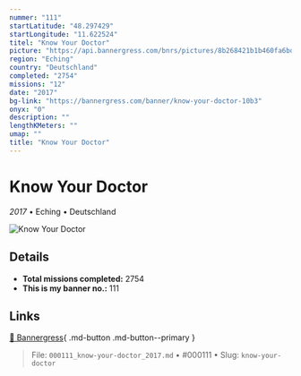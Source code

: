 ```yaml
---
nummer: "111"
startLatitude: "48.297429"
startLongitude: "11.622524"
titel: "Know Your Doctor"
picture: "https://api.bannergress.com/bnrs/pictures/8b268421b1b460fa6bd0ec140cd29265"
region: "Eching"
country: "Deutschland"
completed: "2754"
missions: "12"
date: "2017"
bg-link: "https://bannergress.com/banner/know-your-doctor-10b3"
onyx: "0"
description: ""
lengthKMeters: ""
umap: ""
title: "Know Your Doctor"
---
```

# Know Your Doctor

*2017* • Eching • Deutschland

![Know Your Doctor](https://api.bannergress.com/bnrs/pictures/8b268421b1b460fa6bd0ec140cd29265)

## Details


- **Total missions completed:** 2754
- **This is my banner no.:** 111




## Links
[🔗 Bannergress](https://bannergress.com/banner/know-your-doctor-10b3){ .md-button .md-button--primary }



> File: `000111_know-your-doctor_2017.md` • #000111 • Slug: `know-your-doctor`
